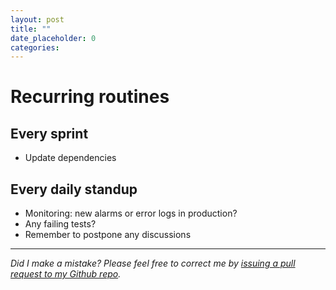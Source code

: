 ```yaml
---
layout: post
title: ""
date_placeholder: 0
categories: 
---
```


# Recurring routines

## Every sprint
* Update dependencies

## Every daily standup
* Monitoring: new alarms or error logs in production?
* Any failing tests?
* Remember to postpone any discussions


---

*Did I make a mistake? Please feel free to correct me by [issuing a pull request to my Github repo](https://github.com/Sundin/sundin.github.io).*
